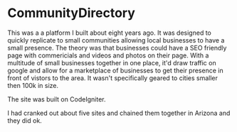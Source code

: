 CommunityDirectory
==================

This was a a platform I built about eight years ago. It was designed to quickly replicate to small communities allowing local businesses to have a small presence. The theory was that businesses could have a SEO friendly page with commericials and videos and photos on their page. With a multitude of small businesses together in one place, it'd draw traffic on google and allow for a marketplace of businesses to get their presence in front of vistors to the area. It wasn't specifically geared to cities smaller then 100k in size.

The site was built on CodeIgniter.

I had cranked out about five sites and chained them together in Arizona and they did ok.

